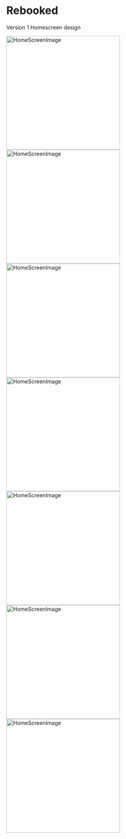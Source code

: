 # Rebooked
Version 1 Homescreen design

<img src="https://github.com/user-attachments/assets/88d7b5ae-1f8a-4c0e-a39e-1e7d7b98e261" alt="HomeScreenImage" width="300" />

<img src="https://github.com/user-attachments/assets/95ebac46-57a1-42ee-9621-2219351a3335" alt="HomeScreenImage" width="300" />

<img src="https://github.com/user-attachments/assets/bf9678b9-89e1-46ff-8cf6-9cd153367f83" alt="HomeScreenImage" width="300" />

<img src="https://github.com/user-attachments/assets/3099e625-1691-400f-87cd-e8c5a96db1d8" alt="HomeScreenImage" width="300" />

<img src="https://github.com/user-attachments/assets/cdd5b84d-8931-419a-a912-76552c0f1738" alt="HomeScreenImage" width="300" />

<img src="https://github.com/user-attachments/assets/692f256c-63af-43b3-b972-1d359f70d10e" alt="HomeScreenImage" width="300" />

<img src="https://github.com/user-attachments/assets/1e603996-1638-4874-819f-53bf762730cd" alt="HomeScreenImage" width="300" />

